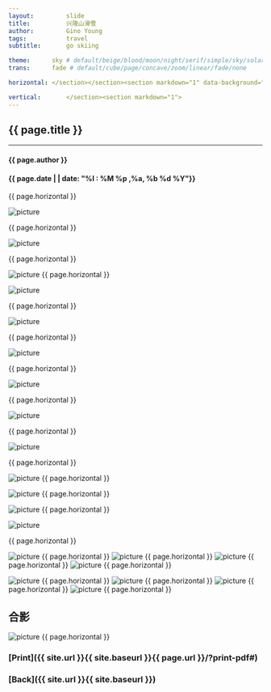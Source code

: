 ```yaml
---
layout:     	slide
title:     		兴隆山滑雪
author:     	Gino Young
tags:           travel
subtitle:    	go skiing

theme:		sky # default/beige/blood/moon/night/serif/simple/sky/solarized
trans:		fade # default/cube/page/concave/zoom/linear/fade/none

horizontal:	</section></section><section markdown="1" data-background="http://projectpages.github.io/project-pages/img/slidebackground.png"><section markdown="1">

vertical:		</section><section markdown="1">
---
```

<section markdown="1" data-background="http://projectpages.github.io/project-pages/img/slidebackground.png"><section markdown="1">

## {{ page.title }}

<hr>

#### {{ page.author }}

#### {{ page.date | | date: "%I : %M %p ,%a, %b %d %Y"}}

{{ page.horizontal }}
<!-- Start Writing Below in Markdown -->

![picture](http://yangzhl.github.io/blog/img/post/IMG_4733.JPG)


{{ page.horizontal }}

![picture](http://yangzhl.github.io/blog/img/post/IMG_4734.JPG)

{{ page.horizontal }}

![picture](http://yangzhl.github.io/blog/img/post/IMG_4735.JPG)
{{ page.horizontal }}

![picture](http://yangzhl.github.io/blog/img/post/IMG_4736.JPG)

{{ page.horizontal }}

![picture](http://yangzhl.github.io/blog/img/post/IMG_4737.JPG)

{{ page.horizontal }}

![picture](http://yangzhl.github.io/blog/img/post/IMG_4738.JPG)

{{ page.horizontal }}

![picture](http://yangzhl.github.io/blog/img/post/IMG_4739.JPG)

{{ page.horizontal }}

![picture](http://yangzhl.github.io/blog/img/post/IMG_4740.JPG)

{{ page.horizontal }}

![picture](http://yangzhl.github.io/blog/img/post/IMG_4741.JPG)

{{ page.horizontal }}

![picture](http://yangzhl.github.io/blog/img/post/IMG_4742.JPG)
{{ page.horizontal }}



![picture](http://yangzhl.github.io/blog/img/post/IMG_4744.JPG)
{{ page.horizontal }}

![picture](http://yangzhl.github.io/blog/img/post/IMG_4735.JPG)
{{ page.horizontal }}

![picture](http://yangzhl.github.io/blog/img/post/IMG_4746.JPG)

{{ page.horizontal }}

![picture](http://yangzhl.github.io/blog/img/post/IMG_4747.JPG)
{{ page.horizontal }}
![picture](http://yangzhl.github.io/blog/img/post/IMG_4748.JPG)
{{ page.horizontal }}
![picture](http://yangzhl.github.io/blog/img/post/IMG_4749.JPG)
{{ page.horizontal }}
![picture](http://yangzhl.github.io/blog/img/post/IMG_4750.JPG)
{{ page.horizontal }}

![picture](http://yangzhl.github.io/blog/img/post/IMG_4751.JPG)
{{ page.horizontal }}
![picture](http://yangzhl.github.io/blog/img/post/IMG_4752.JPG)
{{ page.horizontal }}
![picture](http://yangzhl.github.io/blog/img/post/IMG_4753.JPG)
{{ page.horizontal }}
![picture](http://yangzhl.github.io/blog/img/post/IMG_4754.JPG)
{{ page.horizontal }}
## 合影
![picture](http://yangzhl.github.io/blog/img/post/IMG_4756.JPG)
{{ page.horizontal }}
<!-- End Here -->
# [Print]({{ site.url }}{{ site.baseurl }}{{ page.url }}/?print-pdf#)

# [Back]({{ site.url }}{{ site.baseurl }})

</section></section>
